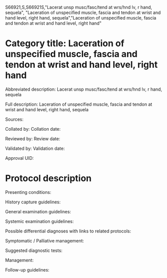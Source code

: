 S66921,S,S66921S,"Lacerat unsp musc/fasc/tend at wrs/hnd lv, r hand, sequela", "Laceration of unspecified muscle, fascia and tendon at wrist and hand level, right hand, sequela","Laceration of unspecified muscle, fascia and tendon at wrist and hand level, right hand"
# Category title: Laceration of unspecified muscle, fascia and tendon at wrist and hand level, right hand

Abbreviated description: Lacerat unsp musc/fasc/tend at wrs/hnd lv, r hand, sequela

Full description: Laceration of unspecified muscle, fascia and tendon at wrist and hand level, right hand, sequela

Sources:

Collated by:
Collation date:

Reviewed by:
Review date:

Validated by:
Validation date:

Approval UID:

# Protocol description

Presenting conditions:

History capture guidelines:

General examination guidelines:

Systemic examination guidelines:

Possible differential diagnoses with links to related protocols:

Symptomatic / Palliative management:

Suggested diagnostic tests:

Management:

Follow-up guidelines:
